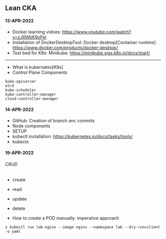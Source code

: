 ## Lean CKA

#### 13-APR-2022
- Docker learning vidoes: https://www.youtube.com/watch?v=zJ6WbK9zFpI
- Installation of DockerDesktopTool: Docker desktop[Container runtime]: https://www.docker.com/products/docker-desktop/
- Test bed for K8s: Minikube: https://minikube.sigs.k8s.io/docs/start/

---
- What is kubernetes[K8s]
- Control Plane Components
```
kube-apiserver
etcd
kube-scheduler
kube-controller-manager
cloud-controller-manager
```

#### 14-APR-2022
- GitHub: Creation of branch anc commits
- Node components
- SETUP
- kubectl installation: https://kubernetes.io/docs/tasks/tools/
- kubectx

#### 19-APR-2022
###### CRUD
- create
- read
- update
- delete

- How to create a POD manually: imperative approach
```
❯ kubectl run lab-nginx --image nginx --namespace lab --dry-run=client -o yaml
```
